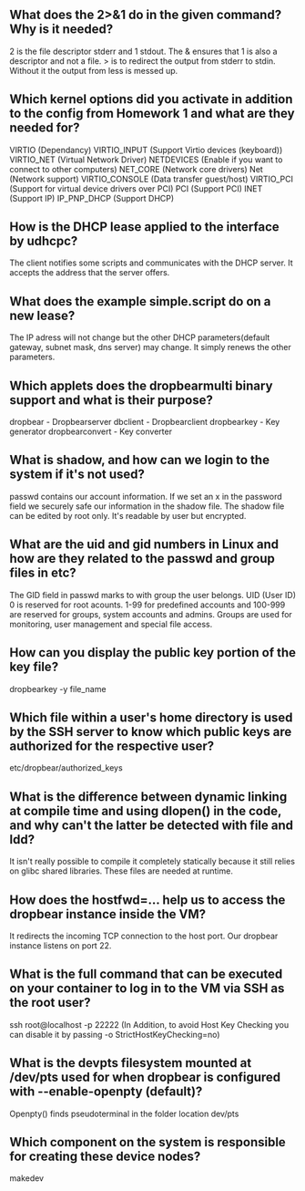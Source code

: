 ## What does the 2>&1 do in the given command? Why is it needed?
2 is the file descriptor stderr and 1 stdout. The & ensures that 1 is also a descriptor and not a file. > is to redirect the output from stderr to stdin.
Without it the output from less is messed up.
## Which kernel options did you activate in addition to the config from Homework 1 and what are they needed for?
VIRTIO (Dependancy)
VIRTIO_INPUT (Support Virtio devices (keyboard))
VIRTIO_NET (Virtual Network Driver)
NETDEVICES (Enable if you want to connect to other computers)
NET_CORE (Network core drivers)
Net (Network support)
VIRTIO_CONSOLE (Data transfer guest/host)
VIRTIO_PCI (Support for virtual device drivers over PCI)
PCI (Support PCI)
INET (Support IP)
IP_PNP_DHCP (Support DHCP)
## How is the DHCP lease applied to the interface by udhcpc?
The client notifies some scripts and communicates with the DHCP server.
It accepts the address that the server offers.
## What does the example simple.script do on a new lease?
The IP adress will not change but the other DHCP parameters(default gateway, subnet mask, dns server) may change. It simply renews the other parameters.
## Which applets does the dropbearmulti binary support and what is their purpose?
dropbear - Dropbearserver
dbclient - Dropbearclient
dropbearkey - Key generator
dropbearconvert - Key converter
## What is shadow, and how can we login to the system if it's not used?
passwd contains our account information. If we set an x in the password field we securely safe our information in the shadow file. The shadow file can be edited by root only. It's readable by user but encrypted.
## What are the uid and gid numbers in Linux and how are they related to the passwd and group files in etc?
The GID field in passwd marks to with group the user belongs.
UID (User ID) 0 is reserved for root acounts. 1-99 for predefined accounts and 100-999 are reserved for groups, system accounts and admins.
Groups are used for monitoring, user management and special file access.
## How can you display the public key portion of the key file?
dropbearkey -y file_name
## Which file within a user's home directory is used by the SSH server to know which public keys are authorized for the respective user?
etc/dropbear/authorized_keys
## What is the difference between dynamic linking at compile time and using dlopen() in the code, and why can't the latter be detected with file and ldd?
It isn't really possible to compile it completely statically because it still relies on glibc shared libraries. These files are needed at runtime.
## How does the hostfwd=... help us to access the dropbear instance inside the VM?
It redirects the incoming TCP connection to the host port. Our dropbear instance listens on port 22.
## What is the full command that can be executed on your container to log in to the VM via SSH as the root user?
ssh root@localhost -p 22222 (In Addition, to avoid Host Key Checking you can disable it by passing -o StrictHostKeyChecking=no)
## What is the devpts filesystem mounted at /dev/pts used for when dropbear is configured with --enable-openpty (default)?
Openpty() finds pseudoterminal in the folder location dev/pts
## Which component on the system is responsible for creating these device nodes?
makedev
